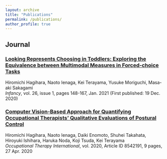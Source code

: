 ```yaml
---
layout: archive
title: "Publications"
permalink: /publications/
author_profile: true
---
```


## Journal

### [Looking Represents Choosing in Toddlers: Exploring the Equivalence between Multimodal Measures in Forced‐choice Tasks](https://doi.org/10.1111/infa.12377)  
Hiromichi Hagihara, Naoto Ienaga, Kei Terayama, Yusuke Moriguchi, Masa-aki Sakagami  
_Infancy_, vol. 26, issue 1, pages 148-167, Jan. 2021 (First published: 19 Dec. 2020)

### [Computer Vision-Based Approach for Quantifying Occupational Therapists’ Qualitative Evaluations of Postural Control](https://doi.org/10.1155/2020/8542191)  
Hiromichi Hagihara, Naoto Ienaga, Daiki Enomoto, Shuhei Takahata, Hiroyuki Ishihara, Haruka Noda, Koji Tsuda, Kei Terayama  
_Occupational Therapy International_, vol. 2020, Article ID 8542191, 9 pages, 27 Apr. 2020
